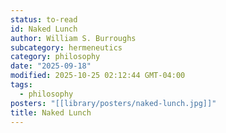 ```yaml
---
status: to-read
id: Naked Lunch
author: William S. Burroughs
subcategory: hermeneutics
category: philosophy
date: "2025-09-18"
modified: 2025-10-25 02:12:44 GMT-04:00
tags:
  - philosophy
posters: "[[library/posters/naked-lunch.jpg]]"
title: Naked Lunch
---
```

